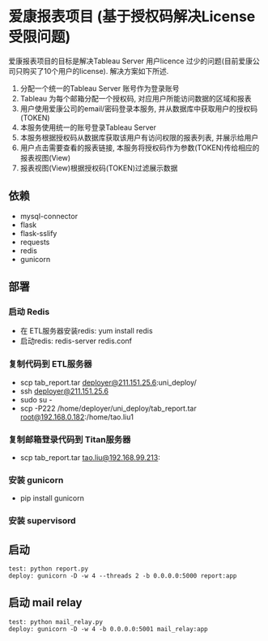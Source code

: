 # 爱康报表项目 (基于授权码解决License受限问题)

爱康报表项目的目标是解决Tableau Server 用户licence 过少的问题(目前爱康公司只购买了10个用户的license). 
解决方案如下所述.

1. 分配一个统一的Tableau Server 账号作为登录账号
2. Tableau 为每个邮箱分配一个授权码, 对应用户所能访问数据的区域和报表
3. 用户使用爱康公司的email/密码登录本服务, 并从数据库中获取用户的授权码(TOKEN)
4. 本服务使用统一的账号登录Tableau Server
5. 本服务根据授权码从数据库获取该用户有访问权限的报表列表, 并展示给用户
6. 用户点击需要查看的报表链接, 本服务将授权码作为参数(TOKEN)传给相应的报表视图(View)
7. 报表视图(View)根据授权码(TOKEN)过滤展示数据


## 依赖
* mysql-connector
* flask
* flask-sslify
* requests
* redis
* gunicorn


## 部署

### 启动 Redis
* 在 ETL服务器安装redis: yum install redis
* 启动redis: redis-server redis.conf

### 复制代码到 ETL服务器
* scp tab_report.tar deployer@211.151.25.6:uni_deploy/
* ssh deployer@211.151.25.6
* sudo su -
* scp -P222 /home/deployer/uni_deploy/tab_report.tar root@192.168.0.182:/home/tao.liu1

### 复制邮箱登录代码到 Titan服务器
* scp tab_report.tar tao.liu@192.168.99.213:

### 安装 gunicorn
* pip install gunicorn

### 安装 supervisord


## 启动
```
test: python report.py
deploy: gunicorn -D -w 4 --threads 2 -b 0.0.0.0:5000 report:app
```

## 启动 mail relay
```
test: python mail_relay.py
deploy: gunicorn -D -w 4 -b 0.0.0.0:5001 mail_relay:app
```

